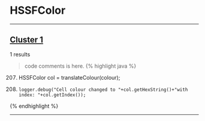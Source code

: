 # HSSFColor

***

## [Cluster 1](./1)
1 results
> code comments is here.
{% highlight java %}
207. HSSFColor col = translateColour(colour);
214.     logger.debug("Cell colour changed to "+col.getHexString()+"with index: "+col.getIndex());
{% endhighlight %}

***


